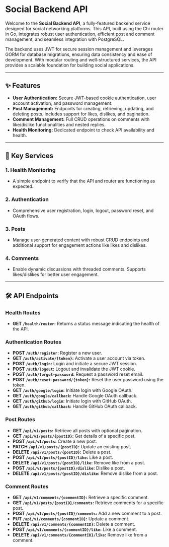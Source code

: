 # Social Backend API

Welcome to the **Social Backend API**, a fully-featured backend service designed for social networking platforms. This API, built using the Chi router in Go, integrates robust user authentication, efficient post and comment management, and seamless integration with PostgreSQL.

The backend uses JWT for secure session management and leverages GORM for database migrations, ensuring data consistency and ease of development. With modular routing and well-structured services, the API provides a scalable foundation for building social applications.

---

## ✨ Features

- **User Authentication:** Secure JWT-based cookie authentication, user account activation, and password management.
- **Post Management:** Endpoints for creating, retrieving, updating, and deleting posts. Includes support for likes, dislikes, and pagination.
- **Comment Management:** Full CRUD operations on comments with like/dislike functionalities and nested replies.
- **Health Monitoring:** Dedicated endpoint to check API availability and health.

---

## 🚀 Key Services

### 1. Health Monitoring
- A simple endpoint to verify that the API and router are functioning as expected.

### 2. Authentication
- Comprehensive user registration, login, logout, password reset, and OAuth flows.

### 3. Posts
- Manage user-generated content with robust CRUD endpoints and additional support for engagement actions like likes and dislikes.

### 4. Comments
- Enable dynamic discussions with threaded comments. Supports likes/dislikes for better user engagement.

---

## 🛠 API Endpoints

### Health Routes
- **GET `/health/router`:** Returns a status message indicating the health of the API.

### Authentication Routes
- **POST `/auth/register`:** Register a new user.
- **GET `/auth/activate/{token}`:** Activate a user account via token.
- **POST `/auth/login`:** Login and initiate a secure JWT session.
- **POST `/auth/logout`:** Logout and invalidate the JWT cookie.
- **POST `/auth/forgot-password`:** Request a password reset email.
- **POST `/auth/reset-password/{token}`:** Reset the user password using the token.
- **GET `/auth/google/login`:** Initiate login with Google OAuth.
- **GET `/auth/google/callback`:** Handle Google OAuth callback.
- **GET `/auth/github/login`:** Initiate login with GitHub OAuth.
- **GET `/auth/github/callback`:** Handle GitHub OAuth callback.

### Post Routes
- **GET `/api/v1/posts`:** Retrieve all posts with optional pagination.
- **GET `/api/v1/posts/{postID}`:** Get details of a specific post.
- **POST `/api/v1/posts`:** Create a new post.
- **PATCH `/api/v1/posts/{postID}`:** Update an existing post.
- **DELETE `/api/v1/posts/{postID}`:** Delete a post.
- **POST `/api/v1/posts/{postID}/like`:** Like a post.
- **DELETE `/api/v1/posts/{postID}/like`:** Remove like from a post.
- **POST `/api/v1/posts/{postID}/dislike`:** Dislike a post.
- **DELETE `/api/v1/posts/{postID}/dislike`:** Remove dislike from a post.

### Comment Routes
- **GET `/api/v1/comments/{commentID}`:** Retrieve a specific comment.
- **GET `/api/v1/posts/{postID}/comments`:** Retrieve comments for a specific post.
- **POST `/api/v1/posts/{postID}/comments`:** Add a new comment to a post.
- **PUT `/api/v1/comments/{commentID}`:** Update a comment.
- **DELETE `/api/v1/comments/{commentID}`:** Delete a comment.
- **POST `/api/v1/comments/{commentID}/like`:** Like a comment.
- **DELETE `/api/v1/comments/{commentID}/like`:** Remove like from a comment.
